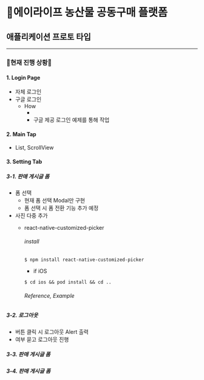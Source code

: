 # 🥦에이라이프 농산물 공동구매 플랫폼
## 애플리케이션 프로토 타입
--------------------------
### 🥑현재 진행 상황🥑

#### 1. Login Page
+ 자체 로그인
+ 구글 로그인
    + How
        + [Google Firebase]:https://firebase.google.com/official 
        + 구글 제공 로그인 예제를 통해 작업

#### 2. Main Tap
+ List, ScrollView

#### 3. Setting Tab

##### 3-1. 판매 게시글 폼
+ 폼 선택
    + 현재 폼 선택 Modal만 구현
    + 폼 선택 시 폼 전환 기능 추가 예정
+ 사진 다중 추가
    + react-native-customized-picker
        ###### install
        ```
        $ npm install react-native-customized-picker
        ```
        + if iOS

        ```
        $ cd ios && pod install && cd ..
        ```
        ###### Reference, Example
        [react-native-customized-picker]:https://github.com/liukefu2050/react-native-customized-image-picker
##### 3-2. 로그아웃 
+ 버튼 클릭 시 로그아웃 Alert 출력
+ 여부 묻고 로그아웃 진행
##### 3-3. 판매 게시글 폼
##### 3-4. 판매 게시글 폼


